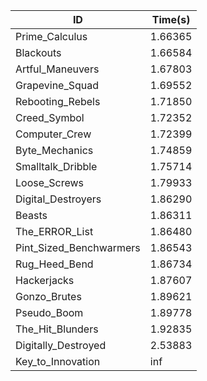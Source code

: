 |ID|Time(s)|
|-|-|
|Prime_Calculus|1.66365|
|Blackouts|1.66584|
|Artful_Maneuvers|1.67803|
|Grapevine_Squad|1.69552|
|Rebooting_Rebels|1.71850|
|Creed_Symbol|1.72352|
|Computer_Crew|1.72399|
|Byte_Mechanics|1.74859|
|Smalltalk_Dribble|1.75714|
|Loose_Screws|1.79933|
|Digital_Destroyers|1.86290|
|Beasts|1.86311|
|The_ERROR_List|1.86480|
|Pint_Sized_Benchwarmers|1.86543|
|Rug_Heed_Bend|1.86734|
|Hackerjacks|1.87607|
|Gonzo_Brutes|1.89621|
|Pseudo_Boom|1.89778|
|The_Hit_Blunders|1.92835|
|Digitally_Destroyed|2.53883|
|Key_to_Innovation|inf|
